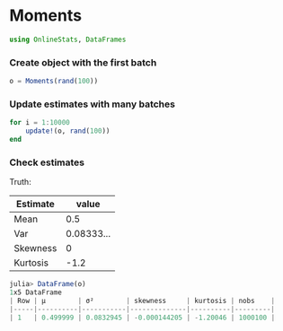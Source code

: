 
# Moments


````julia
using OnlineStats, DataFrames
````





### Create object with the first batch
````julia
o = Moments(rand(100))
````





### Update estimates with many batches
````julia
for i = 1:10000
    update!(o, rand(100))
end
````





### Check estimates
Truth:

| Estimate | value
|----------|--------
| Mean     | 0.5
| Var      | 0.08333...
| Skewness | 0
| Kurtosis | -1.2

````julia
julia> DataFrame(o)
1x5 DataFrame
| Row | μ        | σ²        | skewness     | kurtosis | nobs    |
|-----|----------|-----------|--------------|----------|---------|
| 1   | 0.499999 | 0.0832945 | -0.000144205 | -1.20046 | 1000100 |

````




